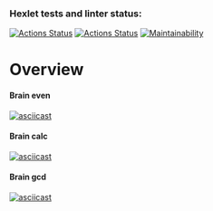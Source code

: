 ### Hexlet tests and linter status:
[![Actions Status](https://github.com/artisangora/php-project-lvl1/workflows/hexlet-check/badge.svg)](https://github.com/artisangora/php-project-lvl1/actions)
[![Actions Status](https://github.com/artisangora/php-project-lvl1/workflows/linter/badge.svg)](https://github.com/artisangora/php-project-lvl1/actions)
[![Maintainability](https://api.codeclimate.com/v1/badges/a99a88d28ad37a79dbf6/maintainability)](https://codeclimate.com/github/codeclimate/codeclimate/maintainability)

# Overview

#### Brain even
[![asciicast](https://asciinema.org/a/381306.svg)](https://asciinema.org/a/381306)

#### Brain calc
[![asciicast](https://asciinema.org/a/381987.svg)](https://asciinema.org/a/381987)

#### Brain gcd
[![asciicast](https://asciinema.org/a/381996.svg)](https://asciinema.org/a/381996)
